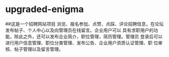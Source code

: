 # upgraded-enigma
##这是一个招聘网站项目
浏览、报名参加、点赞、点踩、评论招聘信息，在论坛发布帖子、个人中心以及向管理员在线留言。企业用户可以
具有求职用户的功能，除此之外，还可以发布企业简介，职位管理，简历管理。管理员
登录后可以进行用户信息管理、职位分类管理、发布公告、企业用户资质认证管理、职
位审核、帖子管理以及留言管理。

